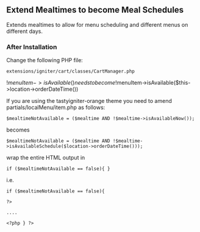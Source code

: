 ## Extend Mealtimes to become Meal Schedules

Extends mealtimes to allow for menu scheduling and different menus on different days.

### After Installation
Change the following PHP file:

```
extensions/igniter/cart/classes/CartManager.php
```
!$menuItem->isAvailable() needs to become !$menuItem->isAvailable($this->location->orderDateTime())


If you are using the tastyigniter-orange theme you need to amend partials/localMenu/item.php as follows:

```
$mealtimeNotAvailable = ($mealtime AND !$mealtime->isAvailableNow());
```

becomes

```
$mealtimeNotAvailable = ($mealtime AND !$mealtime->isAvailableSchedule($location->orderDateTime()));
```

wrap the entire HTML output in

`if ($mealtimeNotAvailable == false){ }
`

i.e.
 
```
if ($mealtimeNotAvailable == false){

?>

....

<?php } ?>
```